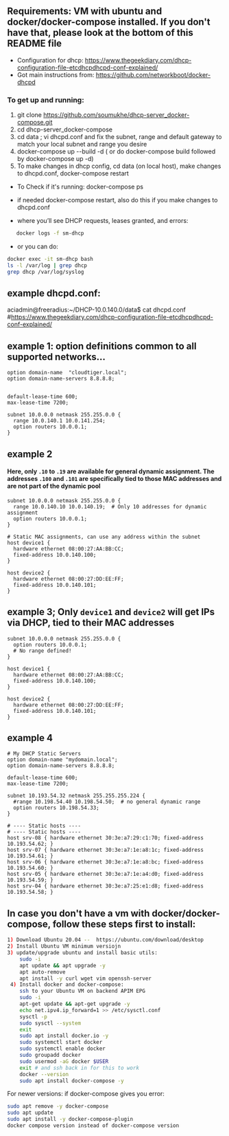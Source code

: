 ## Requirements:  VM with ubuntu and docker/docker-compose installed.  If you don't have that, please look at the bottom of this README file

- Configuration for dhcp:  https://www.thegeekdiary.com/dhcp-configuration-file-etcdhcpdhcpd-conf-explained/
- Got main instructions from: https://github.com/networkboot/docker-dhcpd

###  To get up and running:
1) git clone https://github.com/soumukhe/dhcp-server_docker-compose.git
2) cd dhcp-server_docker-compose
3) cd data ;  vi dhcpd.conf   and fix the subnet, range and default gateway to match your local subnet and range you desire
4) docker-compose up --build -d ( or do docker-compose build   followed by docker-compose up -d)
5) To make changes in dhcp config,  cd data (on local host),  make changes to dhcpd.conf,  docker-compose restart


- To Check if it's running: docker-compose ps

- if needed docker-compose restart, also do this if you make changes to dhcpd.conf
-  where you’ll see DHCP requests, leases granted, and errors:
``` bash
   docker logs -f sm-dhcp
```

-  or you can do:
```bash
docker exec -it sm-dhcp bash
ls -l /var/log | grep dhcp
grep dhcp /var/log/syslog
```

example dhcpd.conf:
---------------------
aciadmin@freeradius:~/DHCP-10.0.140.0/data$ cat dhcpd.conf
#https://www.thegeekdiary.com/dhcp-configuration-file-etcdhcpdhcpd-conf-explained/

## example 1: option definitions common to all supported networks...

```csv
option domain-name  "cloudtiger.local";
option domain-name-servers 8.8.8.8;


default-lease-time 600;
max-lease-time 7200;

subnet 10.0.0.0 netmask 255.255.0.0 {
  range 10.0.140.1 10.0.141.254;
  option routers 10.0.0.1;
}
```
## example 2

#### Here, only `.10` to `.19` are available for general dynamic assignment. The addresses `.100` and `.101` are specifically tied to those MAC addresses and are not part of the dynamic pool

```csv
subnet 10.0.0.0 netmask 255.255.0.0 {
  range 10.0.140.10 10.0.140.19;  # Only 10 addresses for dynamic assignment
  option routers 10.0.0.1;
}

# Static MAC assignments, can use any address within the subnet
host device1 {
  hardware ethernet 08:00:27:AA:BB:CC;
  fixed-address 10.0.140.100;
}

host device2 {
  hardware ethernet 08:00:27:DD:EE:FF;
  fixed-address 10.0.140.101;
}
```

## example 3; Only `device1` and `device2` will get IPs via DHCP, tied to their MAC addresses

```csv
subnet 10.0.0.0 netmask 255.255.0.0 {
  option routers 10.0.0.1;
  # No range defined!
}

host device1 {
  hardware ethernet 08:00:27:AA:BB:CC;
  fixed-address 10.0.140.100;
}

host device2 {
  hardware ethernet 08:00:27:DD:EE:FF;
  fixed-address 10.0.140.101;
}
```

## example 4

```csv
# My DHCP Static Servers
option domain-name "mydomain.local";
option domain-name-servers 8.8.8.8;

default-lease-time 600;
max-lease-time 7200;

subnet 10.193.54.32 netmask 255.255.255.224 {
  #range 10.198.54.40 10.198.54.50;  # no general dynamic range
  option routers 10.198.54.33;
}

# ---- Static hosts ----
# ---- Static hosts ----
host srv-08 { hardware ethernet 30:3e:a7:29:c1:70; fixed-address 10.193.54.62; }
host srv-07 { hardware ethernet 30:3e:a7:1e:a8:1c; fixed-address 10.193.54.61; }
host srv-06 { hardware ethernet 30:3e:a7:1e:a8:bc; fixed-address 10.193.54.60; }
host srv-05 { hardware ethernet 30:3e:a7:1e:a4:d0; fixed-address 10.193.54.59; }
host srv-04 { hardware ethernet 30:3e:a7:25:e1:d8; fixed-address 10.193.54.58; }

```

In case you don't have a vm with docker/docker-compose, follow these steps first to install:
--------------------------------------------------------------------------------------------
```bash
1) Download Ubuntu 20.04 --  https://ubuntu.com/download/desktop
2) Install Ubuntu VM minimum versiojn
3) update/upgrade ubuntu and install basic utils: 
    sudo -i
    apt update && apt upgrade -y
    apt auto-remove
    apt install -y curl wget vim openssh-server
 4) Install docker and docker-compose:
    ssh to your Ubuntu VM on backend APIM EPG
    sudo -i
    apt-get update && apt-get upgrade -y
    echo net.ipv4.ip_forward=1 >> /etc/sysctl.conf
    sysctl -p
    sudo sysctl --system
    exit 
    sudo apt install docker.io -y
    sudo systemctl start docker
    sudo systemctl enable docker
    sudo groupadd docker
    sudo usermod -aG docker $USER
    exit # and ssh back in for this to work
    docker --version
    sudo apt install docker-compose -y
```

For newer versions: if docker-compose gives you error:

```bash
sudo apt remove -y docker-compose
sudo apt update
sudo apt install -y docker-compose-plugin
docker compose version instead of docker-compose version
```

